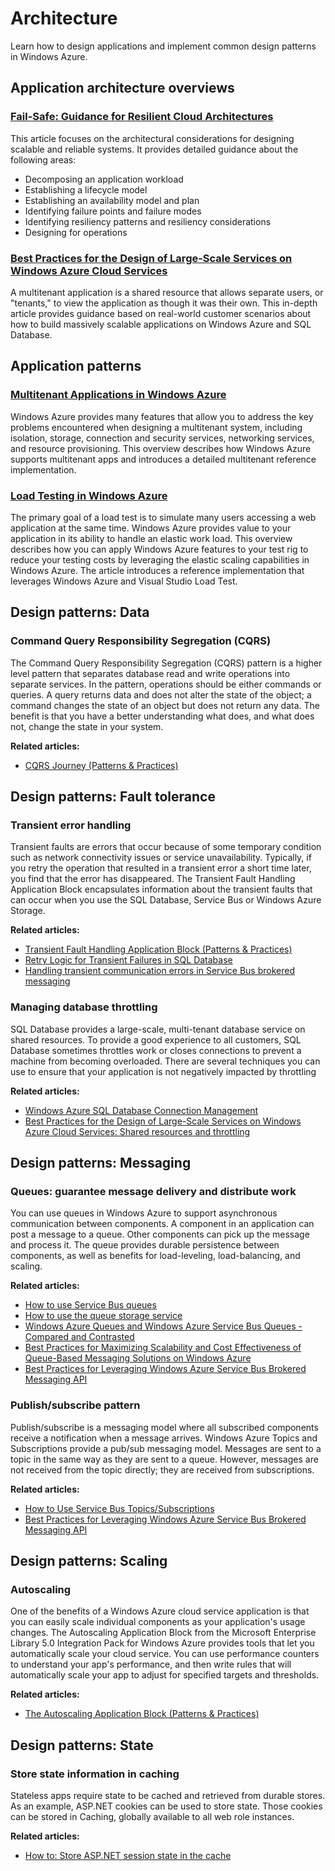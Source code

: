 <properties linkid="" urlDisplayName="" pageTitle="Architecture" metaKeywords="" description="" metaCanonical="" services="" documentationCenter="" title="Architecture Overview" authors=""  solutions="" writer="" manager="" editor=""  />


<h1 id="menu-dotnet-architecture">Architecture</h1>
<p class="subheading">Learn how to design applications and implement common design patterns in Windows Azure.</p>
<h2><a id="overviews"></a>Application architecture overviews</h2>
<h3><a href="http://go.microsoft.com/fwlink/p/?LinkId=272588">Fail-Safe: Guidance for Resilient Cloud Architectures</a></h3>
<p>This article focuses on the architectural considerations for designing scalable and reliable systems. It provides detailed guidance about the following areas:</p>
<ul>
<li>Decomposing an application workload</li>
<li>Establishing a lifecycle model</li>
<li>Establishing an availability model and plan</li>
<li>Identifying failure points and failure modes</li>
<li>Identifying resiliency patterns and resiliency considerations</li>
<li>Designing for operations</li>
</ul>
<h3><a href="http://msdn.microsoft.com/en-us/library/windowsazure/jj717232.aspx">Best Practices for the Design of Large-Scale Services on Windows Azure Cloud Services</a></h3>
<p>A multitenant application is a shared resource that allows separate users, or "tenants," to view the application as though it was their own. This in-depth article provides guidance based on real-world customer scenarios about how to build massively scalable applications on Windows Azure and SQL Database.</p>
<h2>Application patterns</h2>
<h3><a href="/en-us/develop/net/architecture/multi-tenant-web-application-pattern/">Multitenant Applications in Windows Azure</a></h3>
<p>Windows Azure provides many features that allow you to address the key problems encountered when designing a multitenant system, including isolation, storage, connection and security services, networking services, and resource provisioning. This overview describes how Windows Azure supports multitenant apps and introduces a detailed multitenant reference implementation.</p>
<h3><a href="/en-us/develop/net/architecture/load-testing-pattern/">Load Testing in Windows Azure</a></h3>
<p>The primary goal of a load test is to simulate many users accessing a web application at the same time. Windows Azure provides value to your application in its ability to handle an elastic work load. This overview describes how you can apply Windows Azure features to your test rig to reduce your testing costs by leveraging the elastic scaling capabilities in Windows Azure. The article introduces a reference implementation that leverages Windows Azure and Visual Studio Load Test.</p>
<h2><a id="designpatterns"></a>Design patterns: Data</h2>
<h3>Command Query Responsibility Segregation (CQRS)</h3>
<p>The Command Query Responsibility Segregation (CQRS) pattern is a higher level pattern that separates database read and write operations into separate services. In the pattern, operations should be either commands or queries. A query returns data and does not alter the state of the object; a command changes the state of an object but does not return any data. The benefit is that you have a better understanding what does, and what does not, change the state in your system.</p>
<p><strong>Related articles:</strong></p>
<ul>
<li><a href="http://msdn.microsoft.com/en-us/library/jj554200">CQRS Journey (Patterns &amp; Practices)</a></li>
</ul>
<h2>Design patterns: Fault tolerance</h2>
<h3>Transient error handling</h3>
<p>Transient faults are errors that occur because of some temporary condition such as network connectivity issues or service unavailability. Typically, if you retry the operation that resulted in a transient error a short time later, you find that the error has disappeared. The Transient Fault Handling Application Block encapsulates information about the transient faults that can occur when you use the SQL Database, Service Bus or Windows Azure Storage.</p>
<p><strong>Related articles:</strong></p>
<ul>
<li><a href="http://msdn.microsoft.com/en-us/library/hh680934(PandP.50).aspx">Transient Fault Handling Application Block (Patterns &amp; Practices)</a></li>
<li><a href="http://social.technet.microsoft.com/wiki/contents/articles/4235.retry-logic-for-transient-failures-in-windows-azure-sql-database-en-us.aspx">Retry Logic for Transient Failures in SQL Database</a></li>
<li><a href="http://msdn.microsoft.com/en-us/library/windowsazure/hh851746.aspx">Handling transient communication errors in Service Bus brokered messaging</a></li>
</ul>
<h3>Managing database throttling</h3>
<p>SQL Database provides a large-scale, multi-tenant database service on shared resources. To provide a good experience to all customers, SQL Database sometimes throttles work or closes connections to prevent a machine from becoming overloaded. There are several techniques you can use to ensure that your application is not negatively impacted by throttling</p>
<p><strong>Related articles:</strong></p>
<ul>
<li><a href="http://social.technet.microsoft.com/wiki/contents/articles/1541.windows-azure-sql-database-connection-management-en-us.aspx">Windows Azure SQL Database Connection Management</a></li>
<li><a href="http://msdn.microsoft.com/en-us/library/windowsazure/jj717232.aspx">Best Practices for the Design of Large-Scale Services on Windows Azure Cloud Services: Shared resources and throttling</a></li>
</ul>
<h2>Design patterns: Messaging</h2>
<h3>Queues: guarantee message delivery and distribute work</h3>
<p>You can use queues in Windows Azure to support asynchronous communication between components. A component in an application can post a message to a queue. Other components can pick up the message and process it. The queue provides durable persistence between components, as well as benefits for load-leveling, load-balancing, and scaling.</p>
<p><strong>Related articles:</strong></p>
<ul>
<li><a href="http://www.windowsazure.com/en-us/develop/net/how-to-guides/service-bus-queues/">How to use Service Bus queues</a></li>
<li><a href="http://www.windowsazure.com/en-us/develop/net/how-to-guides/queue-service/">How to use the queue storage service</a></li>
<li><a href="http://msdn.microsoft.com/en-us/library/windowsazure/hh767287.aspx">Windows Azure Queues and Windows Azure Service Bus Queues - Compared and Contrasted</a></li>
<li><a href="http://msdn.microsoft.com/en-us/library/windowsazure/hh697709.aspx">Best Practices for Maximizing Scalability and Cost Effectiveness of Queue-Based Messaging Solutions on Windows Azure</a></li>
<li><a href="http://msdn.microsoft.com/en-us/library/windowsazure/hh545245.aspx">Best Practices for Leveraging Windows Azure Service Bus Brokered Messaging API</a></li>
</ul>
<h3>Publish/subscribe pattern</h3>
<p>Publish/subscribe is a messaging model where all subscribed components receive a notification when a message arrives. Windows Azure Topics and Subscriptions provide a pub/sub messaging model. Messages are sent to a topic in the same way as they are sent to a queue. However, messages are not received from the topic directly; they are received from subscriptions.</p>
<p><strong>Related articles:</strong></p>
<ul>
<li><a href="http://www.windowsazure.com/en-us/develop/net/how-to-guides/service-bus-topics/">How to Use Service Bus Topics/Subscriptions</a></li>
<li><a href="http://msdn.microsoft.com/en-us/library/windowsazure/hh545245.aspx">Best Practices for Leveraging Windows Azure Service Bus Brokered Messaging API</a></li>
</ul>
<h2>Design patterns: Scaling</h2>
<h3>Autoscaling</h3>
<p>One of the benefits of a Windows Azure cloud service application is that you can easily scale individual components as your application's usage changes. The Autoscaling Application Block from the Microsoft Enterprise Library 5.0 Integration Pack for Windows Azure provides tools that let you automatically scale your cloud service. You can use performance counters to understand your app's performance, and then write rules that will automatically scale your app to adjust for specified targets and thresholds.</p>
<p><strong>Related articles:</strong></p>
<ul>
<li><a href="http://msdn.microsoft.com/en-us/library/hh680892(v=PandP.50).aspx">The Autoscaling Application Block (Patterns &amp; Practices)</a></li>
</ul>
<h2>Design patterns: State</h2>
<h3>Store state information in caching</h3>
<p>Stateless apps require state to be cached and retrieved from durable stores. As an example, ASP.NET cookies can be used to store state. Those cookies can be stored in Caching, globally available to all web role instances.</p>
<p><strong>Related articles:</strong></p>
<ul>
<li><a href="http://www.windowsazure.com/en-us/develop/net/how-to-guides/cache/#store-session">How to: Store ASP.NET session state in the cache</a></li>
</ul>
